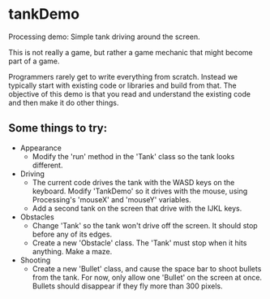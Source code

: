 tankDemo
========

Processing demo:  Simple tank driving around the screen.

This is not really a game, but rather a game mechanic that might
become part of a game.    

Programmers rarely get to write everything from scratch.  Instead
we typically start with existing code or libraries and build from
that.  The objective of this demo is that you read and understand
the existing code and then make it do other things.

## Some things to try:
* Appearance
  * Modify the 'run' method in the 'Tank' class so the tank looks different.
* Driving
  * The current code drives the tank with the WASD keys on the keyboard.  Modify 'TankDemo' so it drives with the mouse, using Processing's 'mouseX' and 'mouseY' variables.
  * Add a second tank on the screen that drive with the IJKL keys.
* Obstacles
  * Change 'Tank' so the tank won't drive off the screen.  It should stop before any of its edges. 
  * Create a new 'Obstacle' class.  The 'Tank' must stop when it hits anything.  Make a maze.
* Shooting
  * Create a new 'Bullet' class, and cause the space bar to shoot bullets from the tank.  For now, only allow one 'Bullet' on the screen at once.  Bullets should disappear if they fly more than 300 pixels.
  